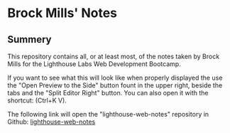 # Brock Mills' Notes
## Summery
This repository contains all, or at least most, of the notes taken by Brock Mills for the Lighthouse Labs Web Development Bootcamp.

If you want to see what this will look like when properly displayed the use the "Open Preview to the Side" button fount in the upper right, beside the tabs and the "Split Editor Right" button. You can also open it with the shortcut: (Ctrl+K V).

The following link will open the "lighthouse-web-notes" repository in Github: [lighthouse-web-notes](https://github.com/Zanedor/lighthouse-web-notes)

